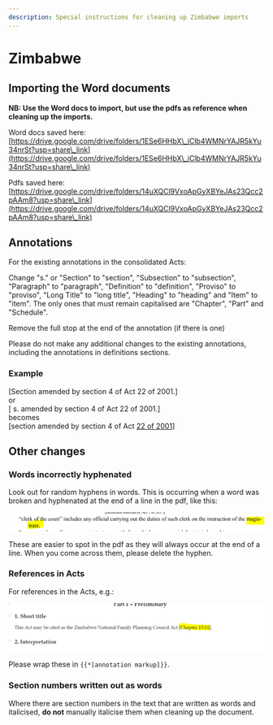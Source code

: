 ```yaml
---
description: Special instructions for cleaning up Zimbabwe imports
---
```


# Zimbabwe

## Importing the Word documents

**NB: Use the Word docs to import, but use the pdfs as reference when cleaning up the imports.**

Word docs saved here:\
[https://drive.google.com/drive/folders/1ESe6HHbX\_iClb4WMNrYAJR5kYu34nrSt?usp=share\_link](https://drive.google.com/drive/folders/1ESe6HHbX\_iClb4WMNrYAJR5kYu34nrSt?usp=share\_link)

Pdfs saved here: [https://drive.google.com/drive/folders/14uXQCl9VxoApGyXBYeJAs23Qcc2pAAm8?usp=share\_link](https://drive.google.com/drive/folders/14uXQCl9VxoApGyXBYeJAs23Qcc2pAAm8?usp=share\_link)



## Annotations

For the existing annotations in the consolidated Acts:

Change "s." or "Section" to "section", "Subsection" to "subsection", "Paragraph" to "paragraph",  "Definition" to "definition",  "Proviso" to "proviso", "Long Title" to "long title", "Heading" to "heading" and "Item" to "item". The only ones that must remain capitalised are "Chapter", "Part" and "Schedule".

Remove the full stop at the end of the annotation (if there is one)

Please do not make any additional changes to the existing annotations, including the annotations in definitions sections.

### Example

\[Section amended by section 4 of Act 22 of 2001.]\
or\
\[ s. amended by section 4 of Act 22 of 2001.]\
becomes\
\[section amended by section 4 of Act [22 of 2001](https://edit.laws.africa/works/akn/zw/act/2001/22)]



## Other changes

### Words incorrectly hyphenated

Look out for random hyphens in words. This is occurring when a word was broken and hyphenated at the end of a line in the pdf, like this:

![](<../.gitbook/assets/image (137).png>)

These are easier to spot in the pdf as they will always occur at the end of a line.  When you come across them, please delete the hyphen.

### References in Acts

For  references in the Acts, e.g.:

![](<../.gitbook/assets/image (132).png>)

Please wrap these in `{{*[annotation markup]}}`.

### Section numbers written out as words

Where there are section numbers in the text that are written as words and italicised, **do not** manually italicise them when cleaning up the document.
